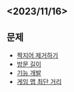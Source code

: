 <2023/11/16>
---
## 문제
* [짝지어 제거하기](https://school.programmers.co.kr/learn/courses/30/lessons/12973?language=python3)
* [방문 길이](https://school.programmers.co.kr/learn/courses/30/lessons/49994)
* [기능 개발 ](https://school.programmers.co.kr/learn/courses/30/lessons/42586)
* [게임 맵 최단 거리](https://school.programmers.co.kr/learn/courses/30/lessons/1844)
